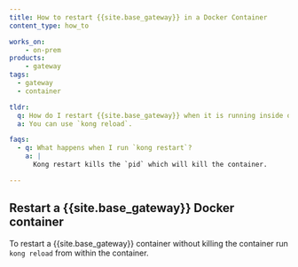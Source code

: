 ```yaml
---
title: How to restart {{site.base_gateway}} in a Docker Container
content_type: how_to

works_on:
    - on-prem
products:
    - gateway
tags:
  - gateway
  - container

tldr: 
  q: How do I restart {{site.base_gateway}} when it is running inside of a container
  a: You can use `kong reload`.

faqs:
  - q: What happens when I run `kong restart`?
    a: |
      Kong restart kills the `pid` which will kill the container.

---
```




## Restart a {{site.base_gateway}} Docker container

To restart a {{site.base_gateway}} container without killing the container run `kong reload` from within the container. 